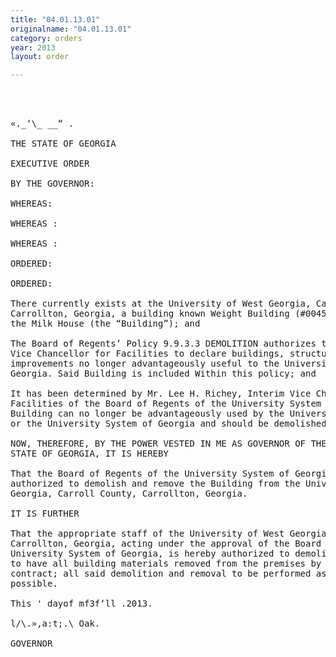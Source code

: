 ```yaml
---
title: "04.01.13.01"
originalname: "04.01.13.01"
category: orders
year: 2013
layout: order

---
```

<pre>
     
   

«._‘\_ __“ .

THE STATE OF GEORGIA

EXECUTIVE ORDER

BY THE GOVERNOR:

WHEREAS:

WHEREAS :

WHEREAS :

ORDERED:

ORDERED:

There currently exists at the University of West Georgia, Carroll County,
Carrollton, Georgia, a building known Weight Building (#0045), also known as
the Milk House (the “Building”); and

The Board of Regents’ Policy 9.9.3.3 DEMOLITION authorizes the Chancellor or
Vice Chancellor for Facilities to declare buildings, structures and other
improvements no longer advantageously useful to the University System of
Georgia. Said Building is included Within this policy; and

It has been determined by Mr. Lee H. Richey, Interim Vice Chancellor for
Facilities of the Board of Regents of the University System of Georgia, that the
Building can no longer be advantageously used by the University of West Georgia
or the University System of Georgia and should be demolished and removed.

NOW, THEREFORE, BY THE POWER VESTED IN ME AS GOVERNOR OF THE
STATE OF GEORGIA, IT IS HEREBY

That the Board of Regents of the University System of Georgia is hereby
authorized to demolish and remove the Building from the University of West
Georgia, Carroll County, Carrollton, Georgia.

IT IS FURTHER

That the appropriate staff of the University of West Georgia, Carroll County,
Carrollton, Georgia, acting under the approval of the Board of Regents of the
University System of Georgia, is hereby authorized to demolish the Building and
to have all building materials removed from the premises by public works
contract; all said demolition and removal to be performed as expeditiously as
possible.

This ' dayof mf3f‘ll .2013.

l/\.»,a:t;.\ Oak.

GOVERNOR

</pre>
